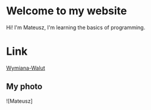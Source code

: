 # Welcome to my website

Hi! I'm Mateusz, I'm learning the basics of programming.

# Link

[Wymiana-Walut](https://mynameisnotmateusz.github.io/currency-converter/)

## My photo
![Mateusz]
